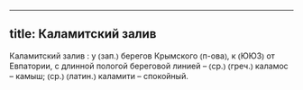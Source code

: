 
---
title: Каламитский залив
---
Каламитский залив
: у ⦅зап.⦆ берегов Крымского ⦅п-ова⦆, к ⦅ЮЮЗ⦆ от Евпатории, с длинной пологой береговой линией – ⦅ср.⦆ ⦅греч.⦆ каламос – камыш; ⦅ср.⦆ ⦅латин.⦆ каламити – спокойный.
